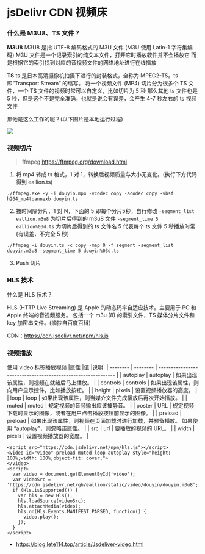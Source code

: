# jsDelivr CDN 视频床

### 什么是 M3U8、TS 文件？
**M3U8**
M3U8 是指 UTF-8 编码格式的 M3U 文件 (M3U 使用 Latin-1 字符集编码)
M3U 文件是一个记录索引的纯文本文件，打开它时播放软件并不会播放它
而是根据它的索引找到对应的音视频文件的网络地址进行在线播放

**TS**
ts 是日本高清摄像机拍摄下进行的封装格式，全称为 MPEG2-TS。ts 即”Transport Stream” 的缩写。
将一个视频文件 (MP4) 切片分为很多个 TS 文件，一个 TS 文件的视频时常可以自定义，比如切片为 5 秒
那么其他 ts 文件也是 5 秒，但是这个不是完全准确，也就是说会有误差，会产生 4-7 秒左右的 ts 视频文件

那他是这么工作的呢？(以下图片是本地运行过程)

![](https://cdn.jsdelivr.net/gh/eallion/static@typora/images/m3u8-ts.png)

### 视频切片

> ffmpeg <https://ffmpeg.org/download.html>

1. 将 mp4 转成 ts 格式，1 对 1，转换后视频质量与大小无变化。(执行下方代码得到 eallion.ts)
```
./ffmpeg.exe -y -i douyin.mp4 -vcodec copy -acodec copy -vbsf h264_mp4toannexb douyin.ts
```

2. 按时间隔分片，1 对 N，下面的 5 即每个分片5秒，自行修改
`-segment_list eallion.m3u8` 为切片后得到的 m3u8 文件
`-segment_time 5 eallion%03d.ts` 为切片后得到的 ts 文件名 5 代表每个 ts 文件 5 秒播放时常 (有误差，不完全 5 秒)
```
./ffmpeg -i douyin.ts -c copy -map 0 -f segment -segment_list douyin.m3u8 -segment_time 5 douyin%03d.ts
```

3. Push 切片

### HLS 技术
什么是 HLS 技术？

HLS (HTTP Live Streaming) 是 Apple 的动态码率自适应技术。主要用于 PC 和 Apple 终端的音视频服务。
包括一个 m3u (8) 的索引文件，TS 媒体分片文件和 key 加密串文件。(摘抄自百度百科)

CDN：<https://cdn.jsdelivr.net/npm/hls.js>

### 视频播放

使用 video 标签播放视频
|属性	|值	|说明|
| -------- | -------- | ------------------------------------------------------------ |
| autoplay | autoplay | 如果出现该属性，则视频在就绪后马上播放。                     |
| controls | controls | 如果出现该属性，则向用户显示控件，比如播放按钮。             |
| height   | pixels   | 设置视频播放器的高度。                                       |
| loop     | loop     | 如果出现该属性，则当媒介文件完成播放后再次开始播放。         |
| muted    | muted    | 规定视频的音频输出应该被静音。                               |
| poster   | URL      | 规定视频下载时显示的图像，或者在用户点击播放按钮前显示的图像。 |
| preload  | preload  | 如果出现该属性，则视频在页面加载时进行加载，并预备播放。 如果使用 “autoplay”，则忽略该属性。 |
| src      | url      | 要播放的视频的 URL。                                         |
| width    | pixels   | 设置视频播放器的宽度。                                       |

```
<script src="https://cdn.jsdelivr.net/npm/hls.js"></script>
<video id="video" preload muted loop autoplay style="height: 100%;width: 100%;object-fit: cover;">
</video>
<script>
  var video = document.getElementById('video');
  var videoSrc = 'https://cdn.jsdelivr.net/gh/eallion/static/video/douyin/douyin.m3u8';
  if (Hls.isSupported()) {
    var hls = new Hls();
    hls.loadSource(videoSrc);
    hls.attachMedia(video);
    hls.on(Hls.Events.MANIFEST_PARSED, function() {
      video.play();
    });
  }
</script>
```

- <https://blog.lete114.top/article/Jsdeliver-video.html>